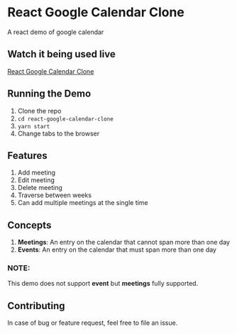 # React Google Calendar Clone

A react demo of google calendar

## Watch it being used live

[React Google Calendar Clone](https://react-google-calendar-clone.netlify.com/)

## Running the Demo

1.  Clone the repo
2.  `cd react-google-calendar-clone`
3.  `yarn start`
4.  Change tabs to the browser

## Features

1.  Add meeting
2.  Edit meeting
3.  Delete meeting
4.  Traverse between weeks
5.  Can add multiple meetings at the single time

## Concepts

1.  **Meetings**: An entry on the calendar that cannot span more than one day
2.  **Events**: An entry on the calendar that must span more than one day

### NOTE:

This demo does not support **event** but **meetings** fully supported.

## Contributing

In case of bug or feature request, feel free to file an issue.
